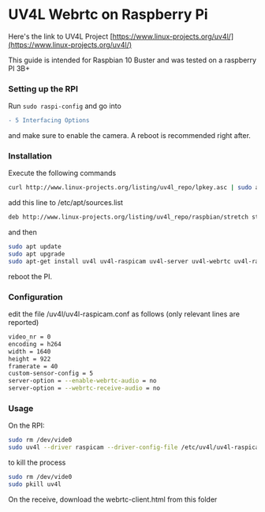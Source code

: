 # UV4L Webrtc on Raspberry Pi 
Here's the link to UV4L Project [https://www.linux-projects.org/uv4l/](https://www.linux-projects.org/uv4l/)

This guide is intended for Raspbian 10 Buster and was tested on a raspberry PI 3B+

### Setting up the RPI
Run `sudo raspi-config` and go into 
```diff
- 5 Interfacing Options
```
and make sure to enable the camera. A reboot is recommended right after.

### Installation
Execute the following commands
```bash
curl http://www.linux-projects.org/listing/uv4l_repo/lpkey.asc | sudo apt-key add -
```
add this line to /etc/apt/sources.list 
```bash
deb http://www.linux-projects.org/listing/uv4l_repo/raspbian/stretch stretch main
```
and then
```bash
sudo apt update
sudo apt upgrade
sudo apt-get install uv4l uv4l-raspicam uv4l-server uv4l-webrtc uv4l-raspicam-sextras
```

reboot the PI.

### Configuration
edit the file /uv4l/uv4l-raspicam.conf as follows (only relevant lines are reported)
```bash
video_nr = 0
encoding = h264
width = 1640
height = 922
framerate = 40
custom-sensor-config = 5
server-option = --enable-webrtc-audio = no
server-option = --webrtc-receive-audio = no
```

### Usage
On the RPI:
```bash
sudo rm /dev/vide0
sudo uv4l --driver raspicam --driver-config-file /etc/uv4l/uv4l-raspicam.conf --video_nr 0 --scher-rr 0
```

to kill the process

```bash
sudo rm /dev/vide0
sudo pkill uv4l
```

On the receive, download the webrtc-client.html from this folder
